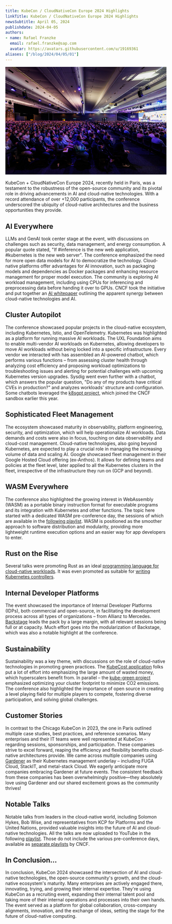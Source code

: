 ```yaml
---
title: KubeCon / CloudNativeCon Europe 2024 Highlights
linkTitle: KubeCon / CloudNativeCon Europe 2024 Highlights
newsSubtitle: April 05, 2024
publishdate: 2024-04-05
authors:
- name: Rafael Franzke
  email: rafael.franzke@sap.com
  avatar: https://avatars.githubusercontent.com/u/19169361
aliases: ["/blog/2024/04/05/01"]
---
```


![KubeCon EU 2024 Keynote Room](images/kubecon-eu2024.png "KubeCon EU 2024 Keynote Room")

KubeCon + CloudNativeCon Europe 2024, recently held in Paris, was a testament to the robustness of the open-source community and its pivotal role in driving advancements in AI and cloud-native technologies. With a record attendance of over +12,000 participants, the conference underscored the ubiquity of cloud-native architectures and the business opportunities they provide.

## AI Everywhere

LLMs and GenAI took center stage at the event, with discussions on challenges such as security, data management, and energy consumption. A popular quote stated, "If #inference is the new web application, #kubernetes is the new web server". The conference emphasized the need for more open data models for AI to democratize the technology. Cloud-native platforms offer advantages for AI innovation, such as packaging models and dependencies as Docker packages and enhancing resource management for proper model execution. The community is exploring AI workload management, including using CPUs for inferencing and preprocessing data before handing it over to GPUs. CNCF took the initiative and put together an [AI whitepaper](https://www.cncf.io/reports/cloud-native-artificial-intelligence-whitepaper/) outlining the apparent synergy between cloud-native technologies and AI.

## Cluster Autopilot

The conference showcased popular projects in the cloud-native ecosystem, including Kubernetes, Istio, and OpenTelemetry. Kubernetes was highlighted as a platform for running massive AI workloads. The UXL Foundation aims to enable multi-vendor AI workloads on Kubernetes, allowing developers to move AI workloads without being locked into a specific infrastructure. Every vendor we interacted with has assembled an AI-powered chatbot, which performs various functions – from assessing cluster health through analyzing cost efficiency and proposing workload optimizations to troubleshooting issues and alerting for potential challenges with upcoming Kubernetes version upgrades. Sysdig went even further with a chatbot, which answers the popular question, "Do any of my products have critical CVEs in production?" and analyzes workloads' structure and configuration. Some chatbots leveraged the [k8sgpt project](https://k8sgpt.ai/), which joined the CNCF sandbox earlier this year.

## Sophisticated Fleet Management

The ecosystem showcased maturity in observability, platform engineering, security, and optimization, which will help operationalize AI workloads. Data demands and costs were also in focus, touching on data observability and cloud-cost management. Cloud-native technologies, also going beyond Kubernetes, are expected to play a crucial role in managing the increasing volume of data and scaling AI. Google showcased fleet management in their Google Hosted Cloud offering (ex-Anthos). It allows for defining teams and policies at the fleet level, later applied to all the Kubernetes clusters in the fleet, irrespective of the infrastructure they run on (GCP and beyond).

## WASM Everywhere

The conference also highlighted the growing interest in WebAssembly (WASM) as a portable binary instruction format for executable programs and its integration with Kubernetes and other functions. The topic here started with a dedicated WASM pre-conference day, the sessions of which are available in the [following playlist](https://www.youtube.com/playlist?list=PLj6h78yzYM2MQteKoXxICTWiUdZYEw6RI). WASM is positioned as the smoother approach to software distribution and modularity, providing more lightweight runtime execution options and an easier way for app developers to enter.

## Rust on the Rise

Several talks were promoting Rust as an ideal [programming language for cloud-native workloads](https://youtu.be/2q3RLffSvEc). It was even promoted as suitable for [writing Kubernetes controllers](https://youtu.be/rXS-3hFYVjc).

## Internal Developer Platforms

The event showcased the importance of Internal Developer Platforms (IDPs), both commercial and open-source, in facilitating the development process across all types of organizations – from Allianz to Mercedes. [Backstage](https://backstage.io/) leads the pack by a large margin, with all relevant sessions being full or at capacity. Much effort goes into the modularization of Backstage, which was also a notable highlight at the conference. 

## Sustainability

Sustainability was a key theme, with discussions on the role of cloud-native technologies in promoting green practices. The [KubeCost application](https://github.com/kubecost) folks put a lot of effort into emphasizing the large amount of wasted money, which hyperscalers benefit from. In parallel – the [kube-green project](https://kube-green.dev/) emphasized optimizing your cluster footprint to minimize CO2 emissions. The conference also highlighted the importance of open source in creating a level playing field for multiple players to compete, fostering diverse participation, and solving global challenges.

## Customer Stories

In contrast to the Chicago KubeCon in 2023, the one in Paris outlined multiple case studies, best practices, and reference scenarios. Many enterprises and their IT teams were well represented at KubeCon - regarding sessions, sponsorships, and participation. These companies strive to excel forward, reaping the efficiency and flexibility benefits cloud-native architectures provide.
We came across multiple companies using [Gardener](https://gardener.cloud/) as their Kubernetes management underlay – including FUGA Cloud, StackIT, and metal-stack Cloud. We eagerly anticipate more companies embracing Gardener at future events. The consistent feedback from these companies has been overwhelmingly positive—they absolutely love using Gardener and our shared excitement grows as the community thrives!

## Notable Talks

Notable talks from leaders in the cloud-native world, including Solomon Hykes, Bob Wise, and representatives from KCP for Platforms and the United Nations, provided valuable insights into the future of AI and cloud-native technologies. All the talks are now uploaded to YouTube in the following [playlist](https://www.youtube.com/playlist?list=PLj6h78yzYM2N8nw1YcqqKveySH6_0VnI0). Those do not include the various pre-conference days, available as [separate playlists](https://www.youtube.com/@cncf/playlists?view=1&sort=dd&flow=grid) by CNCF.

## In Conclusion...

In conclusion, KubeCon 2024 showcased the intersection of AI and cloud-native technologies, the open-source community's growth, and the cloud-native ecosystem's maturity. Many enterprises are actively engaged there, innovating, trying, and growing their internal expertise. They're using KubeCon as a recruiting event, expanding their internal talent pool and taking more of their internal operations and processes into their own hands. The event served as a platform for global collaboration, cross-company alignments, innovation, and the exchange of ideas, setting the stage for the future of cloud-native computing.
